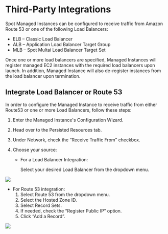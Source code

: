 # Third-Party Integrations

Spot Managed Instances can be configured to receive traffic from Amazon Route 53 or one of the following Load Balancers:

- ELB – Classic Load Balancer
- ALB – Application Load Balancer Target Group
- MLB – Spot Multai Load Balancer Target Set

Once one or more load balancers are specified, Managed Instances will register managed EC2 instances with the required load balancers upon launch. In addition, Managed Instance will also de-register instances from the load balancer upon termination.

## Integrate Load Balancer or Route 53

In order to configure the Managed Instance to receive traffic from either Route53 or one or more Load Balancers, follow these steps:

1. Enter the Managed Instance's Configuration Wizard.
2. Head over to the Persisted Resources tab.
3. Under Network, check the “Receive Traffic From” checkbox.
4. Choose your source:

   - For a Load Balancer Integration:

     Select your desired Load Balancer from the dropdown menu.

<img src="/managed-instance/_media/third-party-integrations-01.png" />

- For Route 53 integration:
  1.  Select Route 53 from the dropdown menu.
  2.  Select the Hosted Zone ID.
  3.  Select Record Sets.
  4.  If needed, check the “Register Public IP” option.
  5.  Click “Add a Record”.

<img src="/managed-instance/_media/third-party-integrations-02.png" />

